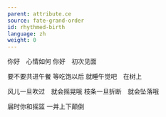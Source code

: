 ```yaml
---
parent: attribute.ce
source: fate-grand-order
id: rhythmed-birth
language: zh
weight: 0
---
```


你好　心情如何
你好　初次见面

要不要共进午餐
等吃饱以后
就睡午觉吧　在树上

风儿一旦吹过　就会摇晃哦
枝条一旦折断　就会坠落哦

届时你和摇篮
一并上下颠倒
